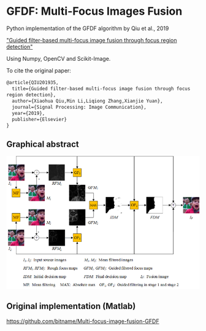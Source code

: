 # GFDF: Multi-Focus Images Fusion 
Python implementation of the GFDF algorithm by Qiu et al., 2019

["Guided filter-based multi-focus image fusion through focus region detection"](https://doi.org/10.1016/j.image.2018.12.004)

Using Numpy, OpenCV and Scikit-Image.

To cite the original paper:
```
@article{QIU201935,
  title={Guided filter-based multi-focus image fusion through focus region detection},
  author={Xiaohua Qiu,Min Li,Liqiong Zhang,Xianjie Yuan},
  journal={Signal Processing: Image Communication},
  year={2019},
  publisher={Elsevier}
}
```

## Graphical abstract

![GFDF Graphical Abstract](graphical_abstract.png)

## Original implementation (Matlab)
https://github.com/bitname/Multi-focus-image-fusion-GFDF